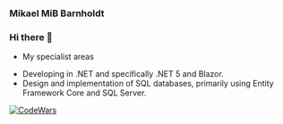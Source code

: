 ### Mikael MiB Barnholdt

### Hi there 👋

* My specialist areas
- Developing in .NET and specifically .NET 5 and Blazor.
- Design and implementation of SQL databases, primarily using Entity Framework Core and SQL Server.

[![CodeWars](https://www.codewars.com/users/mib71/badges/micro)](https://www.codewars.com/users/mib71)
<!--
**mib71/mib71** is a ✨ _special_ ✨ repository because its `README.md` (this file) appears on your GitHub profile.

Here are some ideas to get you started:

- 🔭 I’m currently working on ...
- 🌱 I’m currently learning ...
- 👯 I’m looking to collaborate on ...
- 🤔 I’m looking for help with ...
- 💬 Ask me about ...
- 📫 How to reach me: ...
- 😄 Pronouns: ...
- ⚡ Fun fact: ...
-->
